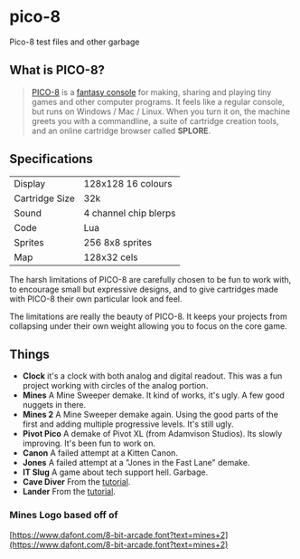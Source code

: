 # pico-8

Pico-8 test files and other garbage

## What is PICO-8?

> [PICO-8](https://www.lexaloffle.com/pico-8.php) is a [fantasy console](https://www.lexaloffle.com/pico-8.php?page=faq) for making, sharing and playing tiny games and other computer programs. It feels like a regular console, but runs on Windows / Mac / Linux. When you turn it on, the machine greets you with a commandline, a suite of cartridge creation tools, and an online cartridge browser called **SPLORE**.

## Specifications

| | |
| - | - |
| Display | 128x128 16 colours |
| Cartridge Size | 32k |
| Sound | 4 channel chip blerps |
| Code | Lua |
| Sprites | 256 8x8 sprites |
| Map | 128x32 cels |

The harsh limitations of PICO-8 are carefully chosen to be fun to work with, to encourage small but expressive designs, and to give cartridges made with PICO-8 their own particular look and feel.

The limitations are really the beauty of PICO-8. It keeps your projects from collapsing under their own weight allowing you to focus on the core game.

## Things

- **Clock** it's a clock with both analog and digital readout. This was a fun project working with circles of the analog portion.
- **Mines** A Mine Sweeper demake. It kind of works, it's ugly. A few good nuggets in there.
- **Mines 2** A Mine Sweeper demake again. Using the good parts of the first and adding multiple progressive levels. It's still ugly.
- **Pivot Pico** A demake of Pivot XL (from Adamvison Studios). Its slowly improving. It's been fun to work on.
- **Canon** A failed attempt at a Kitten Canon.
- **Jones** A failed attempt at a "Jones in the Fast Lane" demake.
- **IT Slug** A game about tech support hell. Garbage.
- **Cave Diver** From the [tutorial](https://mboffin.itch.io/gamedev-with-pico-8-issue1).
- **Lander** From the [tutorial](https://mboffin.itch.io/gamedev-with-pico-8-issue1).

### Mines Logo based off of

[https://www.dafont.com/8-bit-arcade.font?text=mines+2](https://www.dafont.com/8-bit-arcade.font?text=mines+2)
